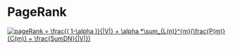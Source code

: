# PageRank
<a href="https://www.codecogs.com/eqnedit.php?latex=pageRank&space;=&space;\frac{(&space;1-\alpha&space;)}{|V|}&space;&plus;&space;\alpha&space;*\sum_{L(n)}^{m}(\frac{P(m)}{C(m)}&space;&plus;&space;\frac{SumDN}{|V|}" target="_blank"><img src="https://latex.codecogs.com/gif.latex?pageRank&space;=&space;\frac{(&space;1-\alpha&space;)}{|V|}&space;&plus;&space;\alpha&space;*\sum_{L(n)}^{m}(\frac{P(m)}{C(m)}&space;&plus;&space;\frac{SumDN}{|V|}" title="pageRank = \frac{( 1-\alpha )}{|V|} + \alpha *\sum_{L(n)}^{m}(\frac{P(m)}{C(m)} + \frac{SumDN}{|V|})" /></a>
